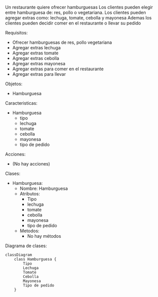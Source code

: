 Un restaurante quiere ofrecer hamburguesas
Los clientes pueden elegir entre hamburguesa de: res, pollo
o vegetariana.
Los clientes pueden agregar extras como: lechuga, tomate, 
cebolla y mayonesa
Ademas los clientes pueden decidir comer en el restaurante 
o llevar su pedido

Requisitos:
- Ofrecer hamburguesas de res, pollo vegetariana
- Agregar extras lechuga
- Agregar extras tomate
- Agregar extras cebolla
- Agregar extras mayonesa
- Agregar extras para comer en el restaurante
- Agregar extras para llevar

Objetos:
- Hamburguesa

Caracteristicas:
- Hamburguesa
    - tipo 
    - lechuga
    - tomate
    - cebolla
    - mayonesa
    - tipo de pedido

Acciones:
- (No hay acciones)

Clases:
- Hamburguesa:
    - Nombre: Hamburguesa
    - Atributos:
        - Tipo
        - lechuga
        - tomate
        - cebolla
        - mayonesa
        - tipo de pedido
    - Metodos:
        - No hay métodos

Diagrama de clases:
```mermaid
classDiagram
    class Hamburguesa {
        Tipo
        Lechuga
        Tomate
        Cebolla
        Mayonesa
        Tipo de pedido
    }
```